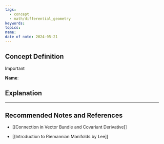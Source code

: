 ```yaml
---
tags:
  - concept
  - math/differential_geometry
keywords: 
topics: 
name: 
date of note: 2024-05-21
---
```


## Concept Definition

>[!important]
>**Name**: 



## Explanation





-----------
##  Recommended Notes and References

- [[Connection in Vector Bundle and Covariant Derivative]]


- [[Introduction to Riemannian Manifolds by Lee]]